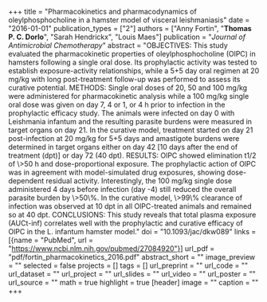 +++
title = "Pharmacokinetics and pharmacodynamics of oleylphosphocholine in a hamster model of visceral leishmaniasis"
date = "2016-01-01"
publication_types = ["2"]
authors = ["Anny Fortin", "**Thomas P. C. Dorlo**", "Sarah Hendrickx", "Louis Maes"]
publication = "_Journal of Antimicrobial Chemotherapy_"
abstract = "OBJECTIVES: This study evaluated the pharmacokinetic properties of oleylphosphocholine (OlPC) in hamsters following a single oral dose. Its prophylactic activity was tested to establish exposure-activity relationships, while a 5+5 day oral regimen at 20 mg/kg with long post-treatment follow-up was performed to assess its curative potential. METHODS: Single oral doses of 20, 50 and 100 mg/kg were administered for pharmacokinetic analysis while a 100 mg/kg single oral dose was given on day 7, 4 or 1, or 4 h prior to infection in the prophylactic efficacy study. The animals were infected on day 0 with Leishmania infantum and the resulting parasite burdens were measured in target organs on day 21. In the curative model, treatment started on day 21 post-infection at 20 mg/kg for 5+5 days and amastigote burdens were determined in target organs either on day 42 [10 days after the end of treatment (dpt)] or day 72 (40 dpt). RESULTS: OlPC showed elimination t1/2 of \\>50 h and dose-proportional exposure. The prophylactic action of OlPC was in agreement with model-simulated drug exposures, showing dose-dependent residual activity. Interestingly, the 100 mg/kg single dose administered 4 days before infection (day -4) still reduced the overall parasite burden by \\>50\\%. In the curative model, \\>99\\% clearance of infection was observed at 10 dpt in all OlPC-treated animals and remained so at 40 dpt. CONCLUSIONS: This study reveals that total plasma exposure (AUCt-inf) correlates well with the prophylactic and curative efficacy of OlPC in the L. infantum hamster model."
doi = "10.1093/jac/dkw089"
links = [{name = "PubMed", url = "https://www.ncbi.nlm.nih.gov/pubmed/27084920"}]
url_pdf = "pdf/fortin_pharmacokinetics_2016.pdf"
abstract_short = ""
image_preview = ""
selected = false
projects = []
tags = []
url_preprint = ""
url_code = ""
url_dataset = ""
url_project = ""
url_slides = ""
url_video = ""
url_poster = ""
url_source = ""
math = true
highlight = true
[header]
image = ""
caption = ""
+++
